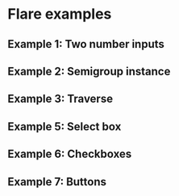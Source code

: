 # Flare examples
## Example 1: Two number inputs

<div id="example-1" ></div>

## Example 2: Semigroup instance

<div id="example-2" ></div>

## Example 3: Traverse
<div id="example-3" ></div>

## Example 5: Select box

<div id="example-4" ></div>

## Example 6: Checkboxes

<div id="example-5" ></div>

## Example 7: Buttons

<div id="example-6" ></div>

<script src="target/scala-2.12/owlet-fastopt.js"></script>
